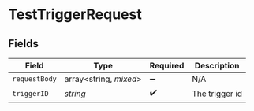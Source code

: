 # TestTriggerRequest


## Fields

| Field                  | Type                   | Required               | Description            |
| ---------------------- | ---------------------- | ---------------------- | ---------------------- |
| `requestBody`          | array<string, *mixed*> | :heavy_minus_sign:     | N/A                    |
| `triggerID`            | *string*               | :heavy_check_mark:     | The trigger id         |